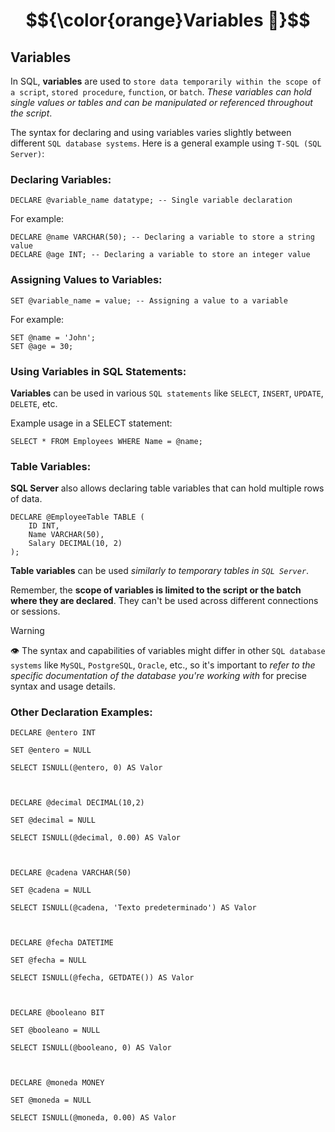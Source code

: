 # $${\color{orange}Variables 🤹}$$

## Variables

In SQL, **variables** are used to `store data temporarily within the scope of a script`, `stored procedure`, `function`, or `batch`. *These variables can hold single values or tables and can be manipulated or referenced throughout the script*.

The syntax for declaring and using variables varies slightly between different `SQL database systems`. Here is a general example using `T-SQL (SQL Server)`:

### Declaring Variables:

    DECLARE @variable_name datatype; -- Single variable declaration

For example:

    DECLARE @name VARCHAR(50); -- Declaring a variable to store a string value
    DECLARE @age INT; -- Declaring a variable to store an integer value

### Assigning Values to Variables:

    SET @variable_name = value; -- Assigning a value to a variable

For example:

    SET @name = 'John';
    SET @age = 30;

### Using Variables in SQL Statements:

**Variables** can be used in various `SQL statements` like `SELECT`, `INSERT`, `UPDATE`, `DELETE`, etc.

Example usage in a SELECT statement:

    SELECT * FROM Employees WHERE Name = @name;

### Table Variables:

**SQL Server** also allows declaring table variables that can hold multiple rows of data.

    DECLARE @EmployeeTable TABLE (
        ID INT,
        Name VARCHAR(50),
        Salary DECIMAL(10, 2)
    );

**Table variables** can be used *similarly to temporary tables in `SQL Server`*.

Remember, the **scope of variables is limited to the script or the batch where they are declared**. They can't be used across different connections or sessions.

> [!WARNING]
> 👁️
> The syntax and capabilities of variables might differ in other `SQL database systems` like `MySQL`, `PostgreSQL`, `Oracle`, etc., so it's important to *refer to the specific documentation of the database you're working with* for precise syntax and usage details.

### Other Declaration Examples:

    DECLARE @entero INT

    SET @entero = NULL

    SELECT ISNULL(@entero, 0) AS Valor



    DECLARE @decimal DECIMAL(10,2)

    SET @decimal = NULL

    SELECT ISNULL(@decimal, 0.00) AS Valor



    DECLARE @cadena VARCHAR(50)

    SET @cadena = NULL

    SELECT ISNULL(@cadena, 'Texto predeterminado') AS Valor



    DECLARE @fecha DATETIME

    SET @fecha = NULL

    SELECT ISNULL(@fecha, GETDATE()) AS Valor



    DECLARE @booleano BIT

    SET @booleano = NULL

    SELECT ISNULL(@booleano, 0) AS Valor



    DECLARE @moneda MONEY

    SET @moneda = NULL

    SELECT ISNULL(@moneda, 0.00) AS Valor